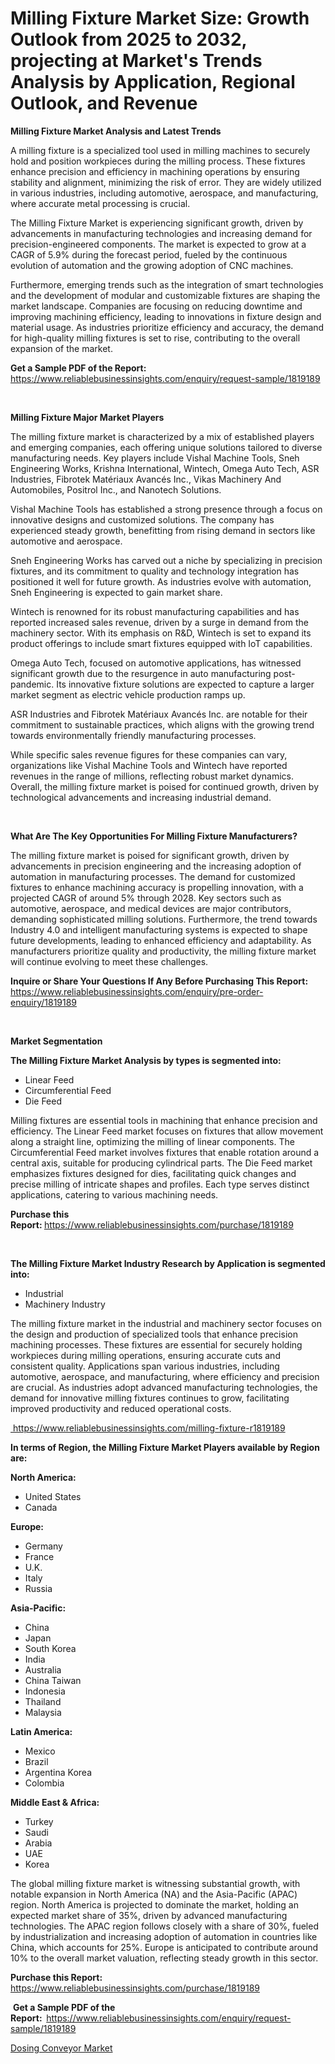 <p><h1>Milling Fixture Market Size: Growth Outlook from 2025 to 2032, projecting at Market's Trends Analysis by Application, Regional Outlook, and Revenue</h1></p><p><strong>Milling Fixture Market Analysis and Latest Trends</strong></p>
<p><p>A milling fixture is a specialized tool used in milling machines to securely hold and position workpieces during the milling process. These fixtures enhance precision and efficiency in machining operations by ensuring stability and alignment, minimizing the risk of error. They are widely utilized in various industries, including automotive, aerospace, and manufacturing, where accurate metal processing is crucial.</p><p>The Milling Fixture Market is experiencing significant growth, driven by advancements in manufacturing technologies and increasing demand for precision-engineered components. The market is expected to grow at a CAGR of 5.9% during the forecast period, fueled by the continuous evolution of automation and the growing adoption of CNC machines. </p><p>Furthermore, emerging trends such as the integration of smart technologies and the development of modular and customizable fixtures are shaping the market landscape. Companies are focusing on reducing downtime and improving machining efficiency, leading to innovations in fixture design and material usage. As industries prioritize efficiency and accuracy, the demand for high-quality milling fixtures is set to rise, contributing to the overall expansion of the market.</p></p>
<p><strong>Get a Sample PDF of the Report:&nbsp;</strong> <a href="https://www.reliablebusinessinsights.com/enquiry/request-sample/1819189?utm_campaign=2224&utm_medium=2&utm_source=Github&utm_content=ia&utm_term=18022025&utm_id=milling-fixture">https://www.reliablebusinessinsights.com/enquiry/request-sample/1819189</a></p>
<p>&nbsp;</p>
<p><strong>Milling Fixture Major Market Players</strong></p>
<p><p>The milling fixture market is characterized by a mix of established players and emerging companies, each offering unique solutions tailored to diverse manufacturing needs. Key players include Vishal Machine Tools, Sneh Engineering Works, Krishna International, Wintech, Omega Auto Tech, ASR Industries, Fibrotek Matériaux Avancés Inc., Vikas Machinery And Automobiles, Positrol Inc., and Nanotech Solutions.</p><p>Vishal Machine Tools has established a strong presence through a focus on innovative designs and customized solutions. The company has experienced steady growth, benefitting from rising demand in sectors like automotive and aerospace.</p><p>Sneh Engineering Works has carved out a niche by specializing in precision fixtures, and its commitment to quality and technology integration has positioned it well for future growth. As industries evolve with automation, Sneh Engineering is expected to gain market share.</p><p>Wintech is renowned for its robust manufacturing capabilities and has reported increased sales revenue, driven by a surge in demand from the machinery sector. With its emphasis on R&D, Wintech is set to expand its product offerings to include smart fixtures equipped with IoT capabilities.</p><p>Omega Auto Tech, focused on automotive applications, has witnessed significant growth due to the resurgence in auto manufacturing post-pandemic. Its innovative fixture solutions are expected to capture a larger market segment as electric vehicle production ramps up.</p><p>ASR Industries and Fibrotek Matériaux Avancés Inc. are notable for their commitment to sustainable practices, which aligns with the growing trend towards environmentally friendly manufacturing processes.</p><p>While specific sales revenue figures for these companies can vary, organizations like Vishal Machine Tools and Wintech have reported revenues in the range of millions, reflecting robust market dynamics. Overall, the milling fixture market is poised for continued growth, driven by technological advancements and increasing industrial demand.</p></p>
<p>&nbsp;</p>
<p><strong>What Are The Key Opportunities For Milling Fixture Manufacturers?</strong></p>
<p><p>The milling fixture market is poised for significant growth, driven by advancements in precision engineering and the increasing adoption of automation in manufacturing processes. The demand for customized fixtures to enhance machining accuracy is propelling innovation, with a projected CAGR of around 5% through 2028. Key sectors such as automotive, aerospace, and medical devices are major contributors, demanding sophisticated milling solutions. Furthermore, the trend towards Industry 4.0 and intelligent manufacturing systems is expected to shape future developments, leading to enhanced efficiency and adaptability. As manufacturers prioritize quality and productivity, the milling fixture market will continue evolving to meet these challenges.</p></p>
<p><strong>Inquire or Share Your Questions If Any Before Purchasing This Report:</strong> <a href="https://www.reliablebusinessinsights.com/enquiry/pre-order-enquiry/1819189?utm_campaign=2224&utm_medium=2&utm_source=Github&utm_content=ia&utm_term=18022025&utm_id=milling-fixture">https://www.reliablebusinessinsights.com/enquiry/pre-order-enquiry/1819189</a></p>
<p>&nbsp;</p>
<p><strong>Market Segmentation</strong></p>
<p><strong>The Milling Fixture Market Analysis by types is segmented into:</strong></p>
<p><ul><li>Linear Feed</li><li>Circumferential Feed</li><li>Die Feed</li></ul></p>
<p><p>Milling fixtures are essential tools in machining that enhance precision and efficiency. The Linear Feed market focuses on fixtures that allow movement along a straight line, optimizing the milling of linear components. The Circumferential Feed market involves fixtures that enable rotation around a central axis, suitable for producing cylindrical parts. The Die Feed market emphasizes fixtures designed for dies, facilitating quick changes and precise milling of intricate shapes and profiles. Each type serves distinct applications, catering to various machining needs.</p></p>
<p><strong>Purchase this Report:&nbsp;</strong><a href="https://www.reliablebusinessinsights.com/purchase/1819189?utm_campaign=2224&utm_medium=2&utm_source=Github&utm_content=ia&utm_term=18022025&utm_id=milling-fixture">https://www.reliablebusinessinsights.com/purchase/1819189</a></p>
<p>&nbsp;</p>
<p><strong>The Milling Fixture Market Industry Research by Application is segmented into:</strong></p>
<p><ul><li>Industrial</li><li>Machinery Industry</li></ul></p>
<p><p>The milling fixture market in the industrial and machinery sector focuses on the design and production of specialized tools that enhance precision machining processes. These fixtures are essential for securely holding workpieces during milling operations, ensuring accurate cuts and consistent quality. Applications span various industries, including automotive, aerospace, and manufacturing, where efficiency and precision are crucial. As industries adopt advanced manufacturing technologies, the demand for innovative milling fixtures continues to grow, facilitating improved productivity and reduced operational costs.</p></p>
<p><a href="https://www.reliablebusinessinsights.com/milling-fixture-r1819189?utm_campaign=2224&utm_medium=2&utm_source=Github&utm_content=ia&utm_term=18022025&utm_id=milling-fixture">&nbsp;https://www.reliablebusinessinsights.com/milling-fixture-r1819189</a></p>
<p><strong>In terms of Region, the Milling Fixture Market Players available by Region are:</strong></p>
<p>
    <p> <strong> North America: </strong>
        <ul>
            <li>United States</li>
            <li>Canada</li>
        </ul>
        </p> 
    <p> <strong> Europe: </strong>
        <ul>
            <li>Germany</li>
            <li>France</li>
            <li>U.K.</li>
            <li>Italy</li>
            <li>Russia</li>
        </ul>
        </p> 
    <p> <strong> Asia-Pacific: </strong>
        <ul>
            <li>China</li>
            <li>Japan</li>
            <li>South Korea</li>
            <li>India</li>
            <li>Australia</li>
            <li>China Taiwan</li>
            <li>Indonesia</li>
            <li>Thailand</li>
            <li>Malaysia</li>
        </ul>
        </p> 
    <p> <strong> Latin America: </strong>
        <ul>
            <li>Mexico</li>
            <li>Brazil</li>
            <li>Argentina Korea</li>
            <li>Colombia</li>
        </ul>
        </p> 
    <p> <strong> Middle East & Africa: </strong>
        <ul>
            <li>Turkey</li>
            <li>Saudi</li>
            <li>Arabia</li>
            <li>UAE</li>
            <li>Korea</li>
        </ul>
    </p>
    </p>
<p><p>The global milling fixture market is witnessing substantial growth, with notable expansion in North America (NA) and the Asia-Pacific (APAC) region. North America is projected to dominate the market, holding an expected market share of 35%, driven by advanced manufacturing technologies. The APAC region follows closely with a share of 30%, fueled by industrialization and increasing adoption of automation in countries like China, which accounts for 25%. Europe is anticipated to contribute around 10% to the overall market valuation, reflecting steady growth in this sector.</p></p>
<p><strong>Purchase this Report: </strong><a href="https://www.reliablebusinessinsights.com/purchase/1819189?utm_campaign=2224&utm_medium=2&utm_source=Github&utm_content=ia&utm_term=18022025&utm_id=milling-fixture">https://www.reliablebusinessinsights.com/purchase/1819189</a></p>
<p>&nbsp;<strong>Get a Sample PDF of the Report:&nbsp;&nbsp;</strong><a href="https://www.reliablebusinessinsights.com/enquiry/request-sample/1819189?utm_campaign=2224&utm_medium=2&utm_source=Github&utm_content=ia&utm_term=18022025&utm_id=milling-fixture">https://www.reliablebusinessinsights.com/enquiry/request-sample/1819189</a></p>
<p><strong></strong></p>
<p><p><a href="https://github.com/bensemilia864/Market-Research-Report-List-1/blob/main/dosing-conveyor-market.md?utm_campaign=2224&utm_medium=2&utm_source=Github&utm_content=ia&utm_term=18022025&utm_id=milling-fixture">Dosing Conveyor Market</a></p></p>